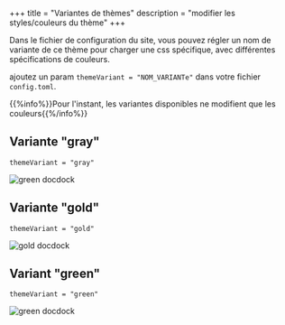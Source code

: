 +++
title = "Variantes de thèmes"
description = "modifier les styles/couleurs du thème"
+++

Dans le fichier de configuration du site, vous pouvez régler un nom de variante de ce thème pour charger une css spécifique, avec différentes spécifications de couleurs.

ajoutez un param `themeVariant = "NOM_VARIANTe"` dans votre fichier `config.toml`.

{{%info%}}Pour l'instant, les variantes disponibles ne modifient que les couleurs{{%/info%}}


## Variante "gray"
`themeVariant = "gray"`

![green docdock](/variant-gray.png)

## Variante "gold"
`themeVariant = "gold"`

![gold docdock](/variant-gold.png)

## Variant "green"
`themeVariant = "green"`

![green docdock](/variant-green.png)